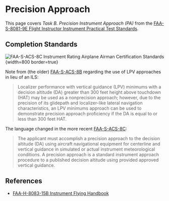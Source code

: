 # Precision Approach

This page covers *Task B. Precision Instrument Approach (PA)* from the [FAA-S-8081-9E Flight Instructor Instrument Practical Test Standards](https://www.faa.gov/training_testing/testing/acs/cfi_instrument_pts_9.pdf).

<!--@include: ./docs/src/includes/approaches/precision.md-->

## Completion Standards

![[FAA-S-ACS-8C Instrument Rating Airplane Airman Certification Standards](https://www.faa.gov/training_testing/testing/acs/instrument_rating_airplane_acs_8.pdf)](/img/faa-s-acs-8c/faa-s-acs-8c-vi-b-precision.png){width=800 border=true}

Note from (the older) [FAA-S-ACS-8B](https://www.faa.gov/sites/faa.gov/files/training_testing/testing/acs/instrument_rating_acs_change_1.pdf) regarding the use of LPV approaches in lieu of an ILS:

> Localizer performance with vertical guidance (LPV) minimums with a decision altitude (DA) greater than 300 feet height above touchdown (HAT) may be used as a nonprecision approach; however, due to the precision of its glidepath and localizer-like lateral navigation characteristics, an LPV minimums approach can be used to demonstrate precision approach proficiency if the DA is equal to or less than 300 feet HAT.

The language changed in the more recent [FAA-S-ACS-8C](https://www.faa.gov/training_testing/testing/acs/instrument_rating_airplane_acs_8.pdf):

> The applicant must accomplish a precision approach to the decision altitude (DA) using aircraft navigational equipment for centerline and vertical guidance in simulated or actual instrument meteorological conditions. A precision approach is a standard instrument approach procedure to a published decision altitude using provided approved vertical guidance.

## References

* [FAA-H-8083-15B Instrument Flying Handbook](https://www.faa.gov/sites/faa.gov/files/regulations_policies/handbooks_manuals/aviation/FAA-H-8083-15B.pdf)
